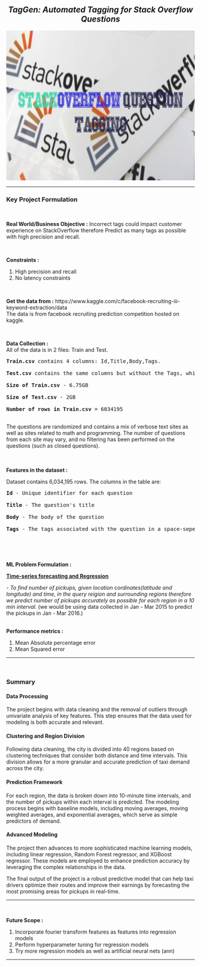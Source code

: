 
<h2 align= "center"><em>TagGen: Automated Tagging for Stack Overflow Questions</em></h2>

<div align="center">
  <img height="400" src="https://github.com/shreyjain99/TagGen-Automated-Tagging-for-Stack-Overflow-Questions/blob/main/src%20files/pic1.jpg"/>
</div>

<hr width="100%" size="2">

<h3 align= "left"> <b> Key Project Formulation </b> </h3>

<br>

<p>
<strong>Real World/Business Objective :</strong> Incorrect tags could impact customer experience on StackOverflow therefore Predict as many tags as possible with high precision and recall.
</p>

<br>

<p>
<strong>Constraints :</strong>
</p>
<ol>
<li>High precision and recall </li>
<li>No latency constraints</li>
</ol>

<br>

<p>
<strong>Get the data from :</strong> https://www.kaggle.com/c/facebook-recruiting-iii-keyword-extraction/data
<br>The data is from facebook recruiting prediction competition hosted on kaggle.
</p>

<br>

<p>
<strong>Data Collection :</strong>
<br>
All of the data is in 2 files: Train and Test.<br />
<pre>
<b>Train.csv</b> contains 4 columns: Id,Title,Body,Tags.<br />
<b>Test.csv</b> contains the same columns but without the Tags, which you are to predict.<br />
<b>Size of Train.csv</b> - 6.75GB<br />
<b>Size of Test.csv</b> - 2GB<br />
<b>Number of rows in Train.csv</b> = 6034195<br />
</pre>
The questions are randomized and contains a mix of verbose text sites as well as sites related to math and programming. The number of questions from each site may vary, and no filtering has been performed on the questions (such as closed questions).<br />
<br />

<br>

<p>
<strong>Features in the dataset :</strong>
</p>
Dataset contains 6,034,195 rows. The columns in the table are:<br />
<pre>
<b>Id</b> - Unique identifier for each question<br />
<b>Title</b> - The question's title<br />
<b>Body</b> - The body of the question<br />
<b>Tags</b> - The tags associated with the question in a space-seperated format (all lowercase, should not contain tabs '\t' or ampersands '&')<br />
</pre>

<br />

<br>

<p>
<strong>ML Problem Formulation :</strong>
</p>
<p><b><u> Time-series forecasting and Regression</u></b></p>
-<i> To find number of pickups, given location cordinates(latitude and longitude) and time, in the query reigion and surrounding regions therefore we predict number of pickups accurately as possible for each region in a 10 min interval.</i> (we would be using data collected in Jan - Mar 2015 to predict the pickups in Jan - Mar 2016.)

<br>
<br>

<p>
<strong>Performance metrics :</strong>
</p>
<ol>
<li>Mean Absolute percentage error</li>
<li>Mean Squared error</li>
</ol>

<hr width="100%" size="2">

<br>

<body>

  <h3>Summary</h3>

  <h4>Data Processing</h4>
    <p>The project begins with data cleaning and the removal of outliers through univariate analysis of key features. This step ensures that the data used for modeling is both accurate and relevant.</p>

  <h4>Clustering and Region Division</h4>
    <p>Following data cleaning, the city is divided into 40 regions based on clustering techniques that consider both distance and time intervals. This division allows for a more granular and accurate prediction of taxi demand across the city.</p>

  <h4>Prediction Framework</h4>
    <p>For each region, the data is broken down into 10-minute time intervals, and the number of pickups within each interval is predicted. The modeling process begins with baseline models, including moving averages, moving weighted averages, and exponential averages, which serve as simple predictors of demand.</p>

   <h4>Advanced Modeling</h4>
    <p>The project then advances to more sophisticated machine learning models, including linear regression, Random Forest regressor, and XGBoost regressor. These models are employed to enhance prediction accuracy by leveraging the complex relationships in the data.</p>

  <p>The final output of the project is a robust predictive model that can help taxi drivers optimize their routes and improve their earnings by forecasting the most promising areas for pickups in real-time.</p>

</body>

<hr width="100%" size="2">
<br>

<p>
<strong>Future Scope :</strong>
</p>
<ol>
<li>Incorporate fourier transform features as features into regression models </li>
<li>Perform hyperparameter tuning for regression models</li>
<li>Try more regression models as well as artificial neural nets (ann)</li>
</ol>

<hr width="100%" size="2">

